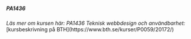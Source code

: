 ##### PA1436

<i class="fas fa-shoe-prints fa-sm">
Läs mer om kursen här: PA1436 Teknisk webbdesign och användbarhet:  </i>
[kursbeskrivning på BTH](https://www.bth.se/kurser/P0059/20172/)
